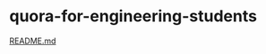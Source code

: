 # quora-for-engineering-students
[README.md](https://github.com/KavyaH-12/quora-for-engineering-students/files/8620535/README.md)
